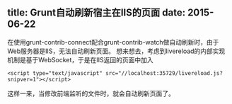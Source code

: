 ﻿title: Grunt自动刷新宿主在IIS的页面
date: 2015-06-22
---
在使用grunt-contrib-connect配合grunt-contrib-watch做自动刷新时，由于Web服务器是IIS，无法自动刷新页面。
想来想去，考虑到livereload的内部实现机制是基于WebSocket，于是在IIS返回的页面中加入

    <script type="text/javascript" src="//localhost:35729/livereload.js?snipver=1"></script>
	
这样一来，当修改前端监听的文件时，就会自动刷新页面了。